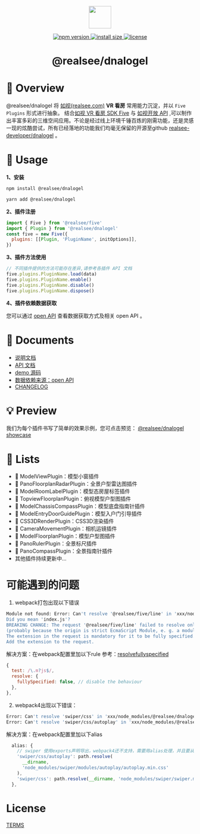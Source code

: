 <p align="center">
 <a href="https://realsee.js.org/"><img src="https://vrlab-public.ljcdn.com/common/file/web/ea031fa5-ad82-46b3-86c8-7b20ec1e635a.jpg" width="60" /></a>
</p>

<p align="center">
  <a href="https://www.npmjs.com/package/@realsee/dnalogel">
    <img src="https://img.shields.io/npm/v/@realsee/dnalogel.svg" alt="npm version" >
  </a>
  <a href="https://packagephobia.now.sh/result?p=@realsee/dnalogel">
    <img src="https://packagephobia.now.sh/badge?p=@realsee/dnalogel" alt="install size" >
  </a>
  <a href="https://github.com/realsee-developer/dnalogel/blob/main/plugins/TERMS.txt">
    <img src="https://img.shields.io/npm/l/@realsee/dnalogel.svg" alt="license">
  </a>
</p>

<h1 align="center">@realsee/dnalogel</h1>

# 👀 Overview

@realsee/dnalogel 将 [如视(realsee.com)](https://realsee.com) **VR 看房** 常用能力沉淀，并以 `Five Plugins` 形式进行抽象。
结合[如视 VR 看房 SDK Five](https://open-platform.realsee.com/developer/docs/front/3d-space/get-started/rendering-engine/)
与 [如视开放 API](https://open-platform.realsee.com/developer/open/api/#/) ,可以制作出丰富多彩的三维空间应用。不论是经过线上环境千锤百炼的刚需功能，还是灵感一现的炫酷尝试，所有已经落地的功能我们均毫无保留的开源至github [realsee-developer/dnalogel](https://github.com/realsee-developer/dnalogel) 。

# 🔨 Usage

**1、安装**

```bash
npm install @realsee/dnalogel
```

```bash
yarn add @realsee/dnalogel
```

**2、插件注册**

```js
import { Five } from '@realsee/five'
import { Plugin } from '@realsee/dnalogel'
const five = new Five({
  plugins: [[Plugin, 'PluginName', initOptions]],
})
```

**3、插件方法使用**

```js
// 不同插件提供的方法可能存在差异,请参考各插件 API 文档
five.plugins.PluginName.load(data)
five.plugins.PluginName.enable()
five.plugins.PluginName.disable()
five.plugins.PluginName.dispose()
```

**4、插件依赖数据获取**

您可以通过 [open API](https://open-platform.realsee.com/developer/open/api#/) 查看数据获取方式及相关 open API 。

# 📖 Documents

- [说明文档](https://open-platform.realsee.com/developer/docs/front/3d-space/advanced/dnalogel/ModelViewPlugin/)
- [API 文档](https://unpkg.com/@realsee/dnalogel/docs/index.html)
- [demo 源码](https://github.com/realsee-developer/dnalogel/tree/main/examples/src)
- [数据依赖来源：open API](https://open-platform.realsee.com/developer/open/api/)
- [CHANGELOG](https://github.com/realsee-developer/dnalogel/blob/main/plugins/CHANGELOG.md)

# 💡 Preview

我们为每个插件书写了简单的效果示例，您可点击预览：
[@realsee/dnalogel showcase](https://realsee.js.org/dnalogel/)

# 🧾 Lists

- 🔌 ModelViewPlugin：模型小窗插件
- 🔌 PanoFloorplanRadarPlugin：全景户型雷达图插件
- 🔌 ModelRoomLabelPlugin：模型态房屋标签插件
- 🔌 TopviewFloorplanPlugin：俯视模型户型图插件
- 🔌 ModelChassisCompassPlugin：模型底盘指南针插件
- 🔌 ModelEntryDoorGuidePlugin：模型入户门引导插件
- 🔌 CSS3DRenderPlugin：CSS3D渲染插件
- 🔌 CameraMovementPlugin：相机运镜插件
- 🔌 ModelFloorplanPlugin：模型户型图插件
- 🔌 PanoRulerPlugin：全景标尺插件
- 🔌 PanoCompassPlugin：全景指南针插件
- 其他插件持续更新中...

# 可能遇到的问题

1. webpack打包出现以下错误

```bash
Module not found: Error: Can't resolve '@realsee/five/line' in 'xxx/node_modules/@realsee/dnalogel/libs'
Did you mean 'index.js'?
BREAKING CHANGE: The request '@realsee/five/line' failed to resolve only because it was resolved as fully specified
(probably because the origin is strict EcmaScript Module, e. g. a module with javascript mimetype, a '*.mjs' file, or a '*.js' file where the package.json contains '"type": "module"').
The extension in the request is mandatory for it to be fully specified.
Add the extension to the request.
```

解决方案：在webpack配置里加以下rule
参考：[resolvefullyspecified](https://webpack.js.org/configuration/module/#resolvefullyspecified)

```js
{
  test: /\.m?js$/,
  resolve: {
    fullySpecified: false, // disable the behaviour
  },
},
```

2. webpack4出现以下错误：

```bash
Error: Can't resolve 'swiper/css' in 'xxx/node_modules/@realsee/dnalogel/libs
Error: Can't resolve 'swiper/css/autoplay' in 'xxx/node_modules/@realsee/dnalogel/libs
```

解决方案：在webpack配置里加以下alias

```js
  alias: {
    // swiper 使用exports声明导出，webpack4还不支持，需要用alias处理，并且要从子路径开始，否则父路径会覆盖子路径
    'swiper/css/autoplay': path.resolve(
      __dirname,
      'node_modules/swiper/modules/autoplay/autoplay.min.css'
    ),
    'swiper/css': path.resolve(__dirname, 'node_modules/swiper/swiper.min.css'),
  },
```

# License

[TERMS](https://github.com/realsee-developer/dnalogel/blob/main/plugins/TERMS.txt)
